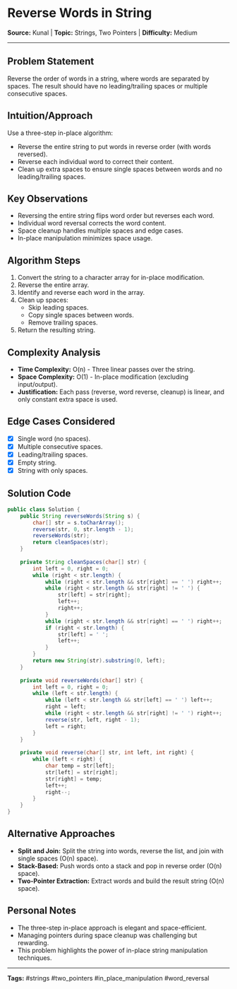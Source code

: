# Reverse Words in String

**Source:** Kunal | **Topic:** Strings, Two Pointers | **Difficulty:** Medium

---

## Problem Statement
Reverse the order of words in a string, where words are separated by spaces. The result should have no leading/trailing spaces or multiple consecutive spaces.

## Intuition/Approach
Use a three-step in-place algorithm:
- Reverse the entire string to put words in reverse order (with words reversed).
- Reverse each individual word to correct their content.
- Clean up extra spaces to ensure single spaces between words and no leading/trailing spaces.

## Key Observations
- Reversing the entire string flips word order but reverses each word.
- Individual word reversal corrects the word content.
- Space cleanup handles multiple spaces and edge cases.
- In-place manipulation minimizes space usage.

## Algorithm Steps
1. Convert the string to a character array for in-place modification.
2. Reverse the entire array.
3. Identify and reverse each word in the array.
4. Clean up spaces:
   - Skip leading spaces.
   - Copy single spaces between words.
   - Remove trailing spaces.
5. Return the resulting string.

## Complexity Analysis
- **Time Complexity:** O(n) - Three linear passes over the string.
- **Space Complexity:** O(1) - In-place modification (excluding input/output).
- **Justification:** Each pass (reverse, word reverse, cleanup) is linear, and only constant extra space is used.

## Edge Cases Considered
- [x] Single word (no spaces).
- [x] Multiple consecutive spaces.
- [x] Leading/trailing spaces.
- [x] Empty string.
- [x] String with only spaces.

## Solution Code
```java
public class Solution {
    public String reverseWords(String s) {
        char[] str = s.toCharArray();
        reverse(str, 0, str.length - 1);
        reverseWords(str);
        return cleanSpaces(str);
    }
    
    private String cleanSpaces(char[] str) {
        int left = 0, right = 0;
        while (right < str.length) {
            while (right < str.length && str[right] == ' ') right++;
            while (right < str.length && str[right] != ' ') {
                str[left] = str[right];
                left++;
                right++;
            }
            while (right < str.length && str[right] == ' ') right++;
            if (right < str.length) {
                str[left] = ' ';
                left++;
            }
        }
        return new String(str).substring(0, left);
    }
    
    private void reverseWords(char[] str) {
        int left = 0, right = 0;
        while (left < str.length) {
            while (left < str.length && str[left] == ' ') left++;
            right = left;
            while (right < str.length && str[right] != ' ') right++;
            reverse(str, left, right - 1);
            left = right;
        }
    }
    
    private void reverse(char[] str, int left, int right) {
        while (left < right) {
            char temp = str[left];
            str[left] = str[right];
            str[right] = temp;
            left++;
            right--;
        }
    }
}
```

## Alternative Approaches
- **Split and Join:** Split the string into words, reverse the list, and join with single spaces (O(n) space).
- **Stack-Based:** Push words onto a stack and pop in reverse order (O(n) space).
- **Two-Pointer Extraction:** Extract words and build the result string (O(n) space).

## Personal Notes
- The three-step in-place approach is elegant and space-efficient.
- Managing pointers during space cleanup was challenging but rewarding.
- This problem highlights the power of in-place string manipulation techniques.

---
**Tags:** #strings #two_pointers #in_place_manipulation #word_reversal
